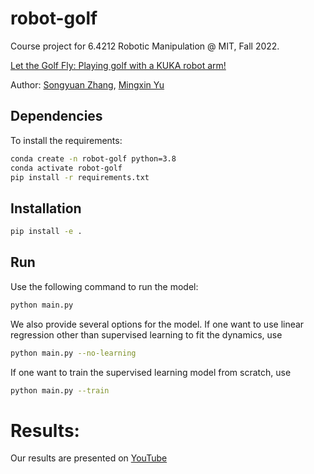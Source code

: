 # robot-golf
Course project for 6.4212 Robotic Manipulation @ MIT, Fall 2022.

[Let the Golf Fly: Playing golf with a KUKA robot arm!](docs/6.4212%20Report%20-%20Let%20the%20Golf%20Fly.pdf)

Author: [Songyuan Zhang](https://syzhang092218-source.github.io), [Mingxin Yu](https://mingxiny.github.io/)

## Dependencies

To install the requirements:

```bash
conda create -n robot-golf python=3.8
conda activate robot-golf
pip install -r requirements.txt
```

## Installation
```bash
pip install -e .
```

## Run
Use the following command to run the model:
```bash
python main.py
```

We also provide several options for the model. If one want to use linear regression other than supervised learning to fit the dynamics, use
```bash
python main.py --no-learning
```

If one want to train the supervised learning model from scratch, use
```bash
python main.py --train
```

# Results:
Our results are presented on [YouTube](https://youtu.be/MeRavb_BTiU)
